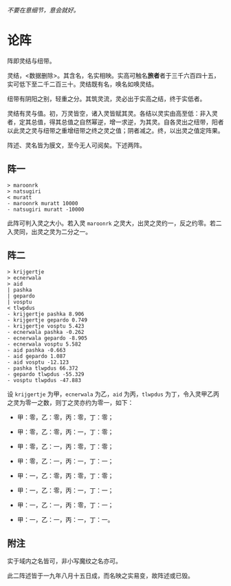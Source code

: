 _不要在意细节，意会就好。_

# 论阵

阵即灵结与纽带。

灵结，<数据删除>。其含名，名实相映。实高可触名**旅者**者于三千六百四十五，实可低下至二千二百三十。灵结既有名，唤名如唤灵结。

纽带有阴阳之别，轻重之分。其筑灵流，灵必出于实高之结，终于实低者。

灵结有灵与值。初，万灵皆空，诸入灵皆赋其灵。各结以灵实由高至低：非入灵者，定其总值，得其总值之自然幂逆，增一求逆，为其灵。自各灵出之纽带，阳者以此灵之灵与纽带之重增纽带之终之灵之值；阴者减之。终，以出灵之值定阵果。

阵述、灵名皆为膜文，至今无人可阅矣。下述两阵。

## 阵一

```mogic
> maroonrk
> natsugiri
< muratt
- maroonrk muratt 10000
- natsugiri muratt -10000
```

此阵可判入灵之大小。若入灵 `maroonrk` 之灵大，出灵之灵约一，反之约零。若二入灵同，出灵之灵为二分之一。

## 阵二

```mogic
> krijgertje
> ecnerwala
> aid
| pashka
| gepardo
| vosptu
< tlwpdus
- krijgertje pashka 8.906
- krijgertje gepardo 0.749
- krijgertje vosptu 5.423
- ecnerwala pashka -0.262
- ecnerwala gepardo -8.905
- ecnerwala vosptu 5.582
- aid pashka -0.663
- aid gepardo 1.087
- aid vosptu -12.123
- pashka tlwpdus 66.372
- gepardo tlwpdus -55.329
- vosptu tlwpdus -47.883
```

设 `krijgertje` 为甲，`ecnerwala` 为乙，`aid` 为丙，`tlwpdus` 为丁，令入灵甲乙丙之灵为零一之数，则丁之灵亦约为零一，如下：

- 甲：零，乙：零，丙：零，丁：零；

- 甲：零，乙：零，丙：一，丁：零；

- 甲：零，乙：一，丙：零，丁：零；

- 甲：零，乙：一，丙：一，丁：一；

- 甲：一，乙：零，丙：零，丁：零；

- 甲：一，乙：零，丙：一，丁：一；

- 甲：一，乙：一，丙：零，丁：一；

- 甲：一，乙：一，丙：一，丁：一。

## 附注

实于域内之名皆可，非小写魔纹之名亦可。

此二阵述皆于一九年八月十五日成，而名映之实易变，故阵述或已毁。